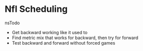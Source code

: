 # Nfl Scheduling

nsTodo
- Get backward working like it used to
- Find metric mix that works for backward, then try for forward
- Test backward and forward without forced games


